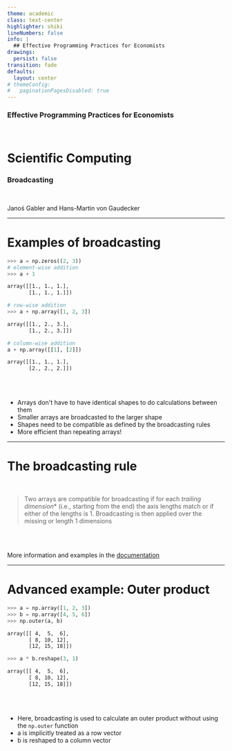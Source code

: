 ```yaml
---
theme: academic
class: text-center
highlighter: shiki
lineNumbers: false
info: |
  ## Effective Programming Practices for Economists
drawings:
  persist: false
transition: fade
defaults:
  layout: center
# themeConfig:
#   paginationPagesDisabled: true
---
```


### Effective Programming Practices for Economists

<br/>

# Scientific Computing

### Broadcasting

<br/>


Janoś Gabler and Hans-Martin von Gaudecker

---

# Examples of broadcasting

<div class="grid grid-cols-2 gap-4">
<div>

```python
>>> a = np.zeros((2, 3))
# element-wise addition
>>> a + 1
```
```txt
array([[1., 1., 1.],
       [1., 1., 1.]])
```
```python
# row-wise addition
>>> a + np.array([1, 2, 3])
```
```txt
array([[1., 2., 3.],
       [1., 2., 3.]])
```
```python
# column-wise addition
a + np.array([[1], [2]])
```
```txt
array([[1., 1., 1.],
       [2., 2., 2.]])
```

</div>
<div>

<br/>
<br/>

- Arrays don't have to have identical shapes to do calculations between them
- Smaller arrays are broadcasted to the larger shape
- Shapes need to be compatible as defined by the broadcasting rules
- More efficient than repeating arrays!

</div>
</div>


---

# The broadcasting rule

<br/>

> Two arrays are compatible for broadcasting if for each *trailing dimension** (i.e.,
> starting from the end) the axis lengths match or if either of the lengths is 1.
> Broadcasting is then applied over the missing or length 1 dimensions

<br/>
<br/>

More information and examples in the [documentation](https://numpy.org/doc/stable/user/basics.broadcasting.html)


---

# Advanced example: Outer product


<div class="grid grid-cols-2 gap-4">
<div>

```python
>>> a = np.array([1, 2, 3])
>>> b = np.array([4, 5, 6])
>>> np.outer(a, b)
```
```txt
array([[ 4,  5,  6],
       [ 8, 10, 12],
       [12, 15, 18]])
```
```python
>>> a * b.reshape(3, 1)
```
```txt
array([[ 4,  5,  6],
       [ 8, 10, 12],
       [12, 15, 18]])
```

</div>
<div>

<br/>
<br/>

- Here, broadcasting is used to calculate an outer product without using the `np.outer`
function
- a is implicitly treated as a row vector
- b is reshaped to a column vector

</div>
</div>
